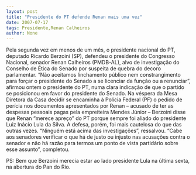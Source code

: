 ```yaml
---
layout: post
title: "Presidente do PT defende Renan mais uma vez"
date: 2007-07-17
tags: Presidente,Renan Calheiros
author: None
---
```

Pela segunda vez em menos de um m&ecirc;s, o presidente nacional do PT, deputado Ricardo Berzoini (SP), defendeu o presidente do Congresso Nacional, senador Renan Calheiros (PMDB-AL), alvo de investiga&ccedil;&atilde;o do Conselho de &Eacute;tica&nbsp;do Senado por suspeita de quebra do decoro parlamentar. 
&ldquo;N&atilde;o aceitamos linchamento p&uacute;blico nem constrangimento para for&ccedil;ar o presidente do Senado a se licenciar da fun&ccedil;&atilde;o ou a renunciar&rdquo;, afirmou ontem o presidente do PT,&nbsp;numa clara indica&ccedil;&atilde;o de que o partido se&nbsp;posicionou em favor do presidente do Senado. 
Na v&eacute;spera da Mesa Diretora da Casa decidir se encaminha &agrave; Pol&iacute;cia Federal (PF) o pedido de per&iacute;cia nos documentos apresentados por Renan &ndash; acusado de ter as despesas pessoais pagas pela empreiteira Mendes J&uacute;nior &ndash; Berzoini disse que&nbsp;Renan &ldquo;merece apre&ccedil;o&rdquo; do PT porque sempre foi aliado do presidente Luiz In&aacute;cio Lula da Silva. 
A defesa, por&eacute;m, foi mais cautelosa do que das outras vezes. &ldquo;Ningu&eacute;m est&aacute; acima das investiga&ccedil;&otilde;es&rdquo;, ressalvou. &ldquo;Cabe aos senadores verificar o que h&aacute; de justo ou injusto nas acusa&ccedil;&otilde;es contra o senador e n&atilde;o h&aacute; raz&atilde;o para termos um ponto de vista partid&aacute;rio sobre esse assunto&rdquo;, completou. 

PS: Bem que Berzoini merecia estar ao lado presidente Lula na &uacute;ltima sexta, na abertura do Pan do Rio. 